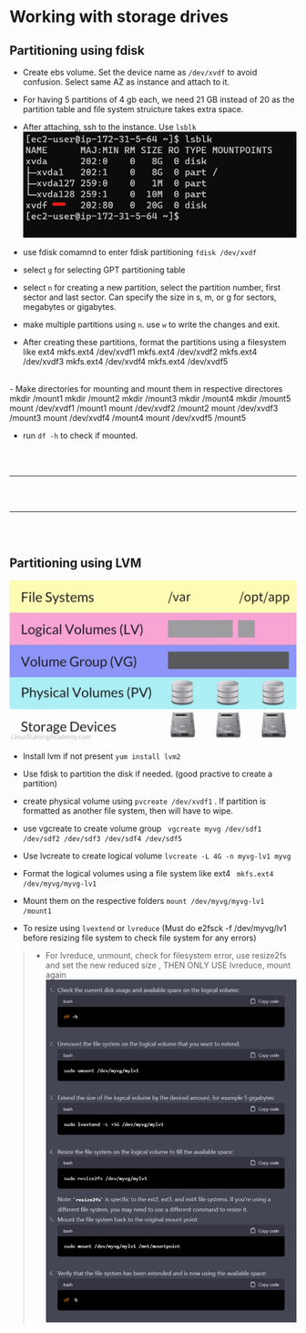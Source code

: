 


# Working with storage drives 


## Partitioning using fdisk

- Create ebs volume. Set the device name as `/dev/xvdf` to avoid confusion. Select same AZ as instance and attach to it.
-  For having 5 partitions of 4 gb each, we need 21 GB instead of 20 as the partition table and file system struicture takes extra space.
- After attaching, ssh to the instance. Use `lsblk`  
	![](Images/Pasted%20image%2020230411192038.png)


- use fdisk comamnd to enter fdisk partitioning `fdisk /dev/xvdf`
- select `g` for selecting GPT partitioning table
- select `n` for creating a new partition, select the partition number, first sector and last sector. Can specify the size in s, m, or g for sectors, megabytes or gigabytes. 
- make multiple partitions using `n`.  use  `w`  to write the changes and exit. 
- After creating these partitions, format the partitions using a filesystem like ext4
	mkfs.ext4 /dev/xvdf1
    mkfs.ext4 /dev/xvdf2
    mkfs.ext4 /dev/xvdf3
    mkfs.ext4 /dev/xvdf4
    mkfs.ext4 /dev/xvdf5
<br/>
- Make directories for mounting and mount them in respective directores
	mkdir /mount1
    mkdir /mount2
    mkdir /mount3
    mkdir /mount4
    mkdir /mount5
    mount /dev/xvdf1 /mount1
    mount /dev/xvdf2 /mount2
    mount /dev/xvdf3 /mount3
    mount /dev/xvdf4 /mount4
    mount /dev/xvdf5 /mount5

- run `df -h`  to check if mounted.

<br/>
<br/>

---


<br/>
<br/>

---


<br/>
<br/>


## Partitioning using LVM

![](Images/Pasted%20image%2020230411195602.png)


- Install lvm if not present
`yum install lvm2` 

- Use fdisk to partition the disk if needed. (good practive to create a partition)
- create physical volume using `pvcreate /dev/xvdf1` . If partition is formatted as another file system, then will have to wipe.
- use vgcreate to create volume group ` vgcreate myvg /dev/sdf1 /dev/sdf2 /dev/sdf3 /dev/sdf4 /dev/sdf5`
- Use lvcreate to create logical volume `lvcreate -L 4G -n myvg-lv1 myvg` 
- Format the logical volumes using a file system like ext4 ` mkfs.ext4 /dev/myvg/myvg-lv1`
- Mount them on the respective folders `mount /dev/myvg/myvg-lv1 /mount1`
- To resize using `lvextend` or `lvreduce`  (Must do e2fsck -f /dev/myvg/lv1 before resizing file system to check file system for any errors)
>   - For lvreduce, unmount, check for filesystem error, use resize2fs and set the new reduced size , THEN ONLY USE lvreduce, mount again
  ![](Images/Pasted%20image%2020230411203501.png)
